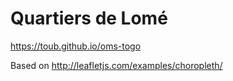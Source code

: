 # Quartiers de Lomé

https://toub.github.io/oms-togo

Based on http://leafletjs.com/examples/choropleth/
